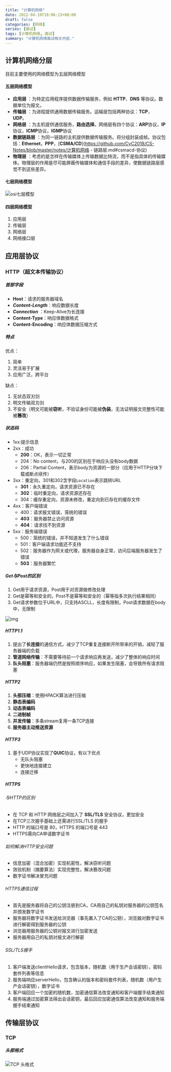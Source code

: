 ```yaml
---
title: "计算机网络"
date: 2022-04-10T18:06:13+08:00
draft: false
categories: [网络]
series: [面试]
tags: [计算机网络, 面试]
summary: "计算机网络面试相关内容."
---
```


## 计算机网络分层

目前主要使用的网络模型为五层网络模型

#### 五层网络模型

- **应用层** ：为特定应用程序提供数据传输服务，例如 **HTTP**、**DNS** 等协议。数据单位为报文。
- **传输层** ：为进程提供通用数据传输服务。运输层包括两种协议：**TCP**， **UDP**。
- **网络层** ：为主机提供通信服务，**路由选择**。网络层有四个协议：**ARP**协议，**IP**协议，**ICMP**协议，**IGMP**协议
- **数据链路层** ：为同一链路的主机提供数据传输服务。将分组封装成帧。协议包括：**Ethernet**，**PPP**，[**CSMA/CD**](https://github.com/CyC2018/CS-Notes/blob/master/notes/计算机网络 - 链路层.md#csmacd-协议)
- **物理层** ：考虑的是怎样在传输媒体上传输数据比特流，而不是指具体的传输媒体。物理层的作用是尽可能屏蔽传输媒体和通信手段的差异，使数据链路层感觉不到这些差异。



#### 七层网络模型

![osi七层模型](../../resources/计算机网络.assets/osi七层模型.png)



#### 四层网络模型

1. 应用层
2. 传输层
3. 网络层
4. 网络接口层



## 应用层协议

### HTTP（超文本传输协议）

##### 首部字段

- **Host**：请求的服务器域名
- ***Content-Length***：响应数据长度
- ***Connection*** ：Keep-Alive为长连接
- **Content-Type**：响应体数据格式
- **Content-Encoding**：响应体数据压缩方式



##### 特点

优点：

1. 简单
2. 灵活易于扩展
3. 应用广泛，跨平台

缺点：

1. 无状态双刃剑
2. 明文传输双刃剑
3. 不安全（明文可能被**窃听**，不验证身份可能被**伪装**，无法证明报文完整性可能被**篡改**）



##### 状态码

- 1xx:提示信息
- 2xx：成功
  - **200**：OK，表示一切正常
  - 204：No content，与200的区别在于响应头没有body数据
  - 206：Partial Content，表示body为资源的一部分（应用于HTTP分块下载或断点续传）
- 3xx：重定向，301和302含字段`Location`表示跳转URL
  - **301**：永久重定向，请求资源已不存在
  - **302**：临时重定向，请求资源还存在
  - 304：缓存重定向，资源未修改，重定向到已存在的缓存文件
- 4xx：客户端错误
  - 400：请求报文错误，笼统的错误
  - **403**：服务器禁止访问资源
  - **404**：请求找不到资源
- 5xx：服务端错误
  - 500：笼统的错误，并不知道发生了什么错误
  - 501：客户端请求功能还不支持
  - 502：服务器作为网关或代理，服务器自身正常，访问后端服务器发生了错误
  - **503**：服务器繁忙



##### Get与Post的区别

1. Get用于请求资源，Post用于对资源做修改处理
2. Get是幂等和安全的，Post不是幂等和安全的（幂等指多次执行结果相同）
3. Get请求参数位于URL中，只支持ASCLL，长度有限制，Post请求数据在body中，无限制



![img](../../resources/计算机网络.assets/27-HTTP3-16495999169292.png)

##### HTTP1.1

1. 提出了**长连接**的通信方式，减少了TCP重复连接断开所带来的开销，减轻了服务器端的负载
2. **管道网络传输**：不需要等待前一个请求响应再发送，减少了整体的响应时间
3. **队头阻塞**：服务器端仍然是按照顺序响应，如果发生阻塞，会导致所有请求阻塞



##### HTTP2

1. **头部压缩**：使用HPACK算法进行压缩
2. **静态表编码**
3. **动态表编码**
4. **二进制帧**
5. **并发传输**：多条stream复用一条TCP连接
6. **服务器主动推送资源**



##### HTTP3

1. 基于UDP协议实现了**QUIC**协议，有以下优点
   - 无队头阻塞
   - 更快地连接建立
   - 连接迁移



##### HTTPS

###### 与HTTP的区别

- 在 TCP 和 HTTP 网络层之间加入了 **SSL/TLS** 安全协议，更加安全
- 在TCP三次握手基础上还需进行SSL/TLS 的握手
- HTTP 的端口号是 80，HTTPS 的端口号是 443
- HTTPS需向CA申请数字证书



###### 如何解决HTTP安全问题

- 信息加密（混合加密）实现机密性，解决窃听问题
- 效验机制（摘要算法）实现完整性，解决篡改问题
- 数字证书解决冒充问题



###### HTTPS通信过程

- 首先是服务器将自己的公钥注册到CA，CA用自己的私钥对服务器的公钥签名并颁发数字证书
- 服务器将数字证书发送给浏览器（事先置入了CA的公钥），浏览器对数字证书进行解密得到服务器的公钥
- 浏览器用服务器的公钥对报文进行加密发送
- 服务器用自己的私钥对报文进行解密



###### SSL/TLS握手

1. 客户端发送clientHello请求，包含版本，随机数（用于生产会话密钥），密码套件列表等信息
2. 服务端响应serverHello，包含确认的版本和密码套件列表，随机数（用户生产会话密钥），数字证书
3. 客户端回应一个加密的随机数，加密通信算法改变通知和客户端握手结束通知
4. 服务端通过加密算法得出会话密钥，最后回应加密通信算法改变通知和服务端握手结束通知



## 传输层协议

### TCP

##### 头部格式

![TCP 头格式](../../resources/计算机网络.assets/format,png.png)





